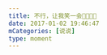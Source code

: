 ```yaml
---
title: 不行，让我笑一会🤣🤣🤣🤣
date: 2017-01-02 19:46:47
mCategories: [说说]
type: moment
---
```


<div id="pics-20170102194647"></div>

<script>
var data = [
    {"link": "2017-01-02_000000.jpeg", "type": "shuoshuo"}
];
picsRender(data, "pics-20170102194647");
</script>
